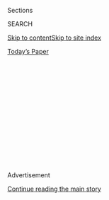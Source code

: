 <div id="app">

<div>

<div>

<div>

<div class="NYTAppHideMasthead css-1q2w90k e1suatyy0">

<div class="section css-ui9rw0 e1suatyy2">

<div class="css-eph4ug er09x8g0">

<div class="css-6n7j50">

</div>

<span class="css-1dv1kvn">Sections</span>

<div class="css-10488qs">

<span class="css-1dv1kvn">SEARCH</span>

</div>

[Skip to content](#site-content)[Skip to site
index](#site-index)

</div>

<div class="css-10698na e1huz5gh0">

</div>

</div>

<div id="masthead-bar-one" class="section hasLinks css-15hmgas e1csuq9d3">

<div class="css-uqyvli e1csuq9d0">

</div>

<div class="css-1uqjmks e1csuq9d1">

</div>

<div class="css-9e9ivx">

[](https://myaccount.nytimes3xbfgragh.onion/auth/login?response_type=cookie&client_id=vi)

</div>

<div class="css-1bvtpon e1csuq9d2">

[Today’s
Paper](https://www.nytimes3xbfgragh.onion/section/todayspaper)

</div>

</div>

</div>

</div>

<div data-aria-hidden="false">

<div id="site-content" data-role="main">

<div>

<div class="css-1aor85t" style="opacity:0.000000001;z-index:-1;visibility:hidden">

<div class="css-1hqnpie">

<div class="css-epjblv">

<span class="css-17xtcya">[DealBook](/section/business/dealbook)</span><span class="css-x15j1o">|</span><span class="css-fwqvlz">Justice
Department Sues to Block AT\&T-Time Warner
Merger</span>

</div>

<div class="css-k008qs">

<div class="css-1iwv8en">

<span class="css-18z7m18"></span>

<div>

</div>

</div>

<span class="css-1n6z4y">https://nyti.ms/2jJLC2B</span>

<div class="css-1705lsu">

<div class="css-4xjgmj">

<div class="css-4skfbu" data-role="toolbar" data-aria-label="Social Media Share buttons, Save button, and Comments Panel with current comment count" data-testid="share-tools">

  - 
  - 
  - 
  - 
    
    <div class="css-6n7j50">
    
    </div>

  - 
  - 

</div>

</div>

</div>

</div>

</div>

</div>

<div class="css-13pd83m">

</div>

<div id="top-wrapper" class="css-1sy8kpn">

<div id="top-slug" class="css-l9onyx">

Advertisement

</div>

[Continue reading the main
story](#after-top)

<div class="ad top-wrapper" style="text-align:center;height:100%;display:block;min-height:250px">

<div id="top" class="place-ad" data-position="top" data-size-key="top">

</div>

</div>

<div id="after-top">

</div>

</div>

<div id="sponsor-wrapper" class="css-1hyfx7x">

<div id="sponsor-slug" class="css-19vbshk">

Supported by

</div>

[Continue reading the main
story](#after-sponsor)

<div id="sponsor" class="ad sponsor-wrapper" style="text-align:center;height:100%;display:block">

</div>

<div id="after-sponsor">

</div>

</div>

<div class="css-v5btjw etb61u70">

<div class="css-h03alg etb61u71">

DealBook Business and Policy

</div>

</div>

<div class="css-1vkm6nb ehdk2mb0">

# Justice Department Sues to Block AT\&T-Time Warner Merger

</div>

<div class="css-79elbk" data-testid="photoviewer-wrapper">

<div class="css-z3e15g" data-testid="photoviewer-wrapper-hidden">

</div>

<div class="css-1a48zt4 ehw59r15" data-testid="photoviewer-children">

![<span class="css-16f3y1r e13ogyst0" data-aria-hidden="true">The deal
for Time Warner is designed to help AT\&T counter slowing growth in its
core wireless, internet and satellite businesses while fending off
online video upstarts like Netflix and
Hulu.</span><span class="css-cnj6d5 e1z0qqy90" itemprop="copyrightHolder"><span class="css-1ly73wi e1tej78p0">Credit...</span><span><span>Sam
Hodgson for The New York
Times</span></span></span>](https://static01.graylady3jvrrxbe.onion/images/2017/11/16/business/16ATT1/merlin_126367256_9dae289a-25bb-4515-b492-6d88e020d906-articleLarge.jpg?quality=75&auto=webp&disable=upscale)

</div>

</div>

<div class="css-xt80pu e12qa4dv0">

<div class="css-18e8msd">

<div class="css-vp77d3 epjyd6m0">

<div class="css-1baulvz">

By [<span class="css-1baulvz" itemprop="name">Cecilia
Kang</span>](http://www.nytimes3xbfgragh.onion/by/cecilia-kang) and
[<span class="css-1baulvz last-byline" itemprop="name">Michael J. de la
Merced</span>](http://www.nytimes3xbfgragh.onion/by/michael-j-de-la-merced)

</div>

</div>

  - Nov. 20,
    2017

  - 
    
    <div class="css-4xjgmj">
    
    <div class="css-d8bdto" data-role="toolbar" data-aria-label="Social Media Share buttons, Save button, and Comments Panel with current comment count" data-testid="share-tools">
    
      - 
      - 
      - 
      - 
        
        <div class="css-6n7j50">
        
        </div>
    
      - 
      - 
    
    </div>
    
    </div>

</div>

</div>

<div class="section meteredContent css-1r7ky0e" name="articleBody" itemprop="articleBody">

<div class="css-1fanzo5 StoryBodyCompanionColumn">

<div class="css-53u6y8">

WASHINGTON — The Justice Department [sued to block AT\&T’s $85.4 billion
bid for Time
Warner](https://www.nytimes3xbfgragh.onion/interactive/2017/11/20/business/dealbook/att-time-warner-lawsuit.html)
on Monday, setting up a showdown over the first blockbuster acquisition
to be considered by the Trump administration and drawing limits on
corporate power in the fast-evolving media landscape.

By challenging the deal, the Justice Department is taking an approach to
antitrust issues that is starkly different from the Obama
administration’s. In 2011, for instance, the department
[approved](http://www.nytimes3xbfgragh.onion/2011/01/19/business/media/19comcast.html)
a similar deal — Comcast’s acquisition of NBCUniversal — after imposing
numerous conditions on the transaction.

If AT\&T’s bid for Time Warner were to go through, the merger would
create a media and telecommunications behemoth. By itself, AT\&T is one
of the nation’s largest internet and telephone providers. With its 2015
acquisition of DirecTV, the country’s largest satellite company, it also
became the largest television distributor in the United States.

The combined company would have an unrivaled ability to reach consumers
through news and entertainment programming. Among Time Warner’s
properties are HBO, the home to “Game of Thrones”; Warner Bros., the
studio behind blockbusters like “Wonder Woman” and the Harry Potter film
series; and Turner Broadcasting, which includes the news channel CNN and
the sports-heavy TNT network.

</div>

</div>

<div class="css-1fanzo5 StoryBodyCompanionColumn">

<div class="css-53u6y8">

Makan Delrahim, the Justice Department’s top antitrust regulator, said a
union of the two companies would harm consumers and weaken competition.

“This merger would greatly harm American consumers,” Mr. Delrahim, the
assistant attorney general for antitrust, said in a statement. “It would
mean higher monthly television bills and fewer of the new, emerging
innovative options that consumers are beginning to enjoy.”

AT\&T said it would defend the proposed deal in court, arguing that
companies don’t directly compete against each other and that the
government hasn’t challenged a similar kind of merger in decades.

“It defies logic, and it’s unprecedented,” AT\&T’s chief executive,
Randall L. Stephenson, said in a news conference on Monday after the
suit was filed.

The complaint was filed in Federal District Court for the District of
Columbia against AT\&T, DirecTV and Time Warner.

</div>

</div>

<div class="css-1fanzo5 StoryBodyCompanionColumn">

<div class="css-53u6y8">

In a call with reporters on Monday, a Justice Department official said
the agency remained open to negotiating a settlement. To gain favor with
the antitrust division, the official said, the companies would have to
sell off some of their assets.

During the news conference, Mr. Stephenson said that the Justice
Department had a long history of approving similar mergers and that the
company was not willing to part with any assets to get the deal
approved.

</div>

</div>

<div style="max-width:100%;margin:0 auto">

<div class="css-17dprlf" data-id="100000005564625" data-slug="att-twx-stock-chart" style="max-width:600px">

</div>

</div>

<div class="css-1fanzo5 StoryBodyCompanionColumn">

<div class="css-53u6y8">

In its complaint, the Justice Department said consumers would most
likely face higher prices for cable or satellite television
subscriptions because AT\&T would be able to charge more for licensing
of valuable programming like the N.C.A.A. men’s basketball tournament,
which is
[broadcast](http://www.ncaa.com/news/basketball-men/article/march-madness-2017-tv-schedule-how-watch-and-live-stream)
in large part on Turner networks.

The government argued further that AT\&T’s acquisition of Time Warner
would stifle innovation from online streaming firms like SlingTV, which
competes with AT\&T’s DirecTV Now service. AT\&T could withhold programs
from those online providers.

A combined AT\&T and Time Warner, the complaint said, would be more
harmful to consumers and larger in scope than Comcast-NBCUniversal.
Comcast’s cable and broadband service reaches more than one-third of the
nation.

“Both AT\&T/DirecTV’s video distribution services and Time Warner’s TV
networks are available nationwide, so the harm would occur throughout
the country,” the Justice Department said in its complaint.

</div>

</div>

<div class="css-1fanzo5 StoryBodyCompanionColumn">

<div class="css-53u6y8">

Mr. Stephenson has argued that AT\&T needs media content in order to
compete against internet firms like Google and Facebook for digital
advertising dollars. With a big stock of television programming, it
would also compete more effectively for subscribers against companies
like Comcast and Verizon, which both own content.

While speaking with reporters on Monday, Mr. Stephenson obliquely raised
the issue of possible interference by the White House. President Trump,
a frequent critic of news coverage by CNN, said during the 2016
presidential campaign that the deal should be blocked. Mr. Stephenson
called the issue of CNN the “elephant in the room” and speculated about
its role in Mr. Delrahim’s decision.

“Frankly, I don’t know,” Mr. Stephenson said.

[Mr. Delrahim has spoken at
length](https://www.nytimes3xbfgragh.onion/2017/11/09/technology/justice-department-antitrust.html)
about how Justice Department officials should handle mergers involving
two companies that don’t compete against each other, like the one
between AT\&T and Time Warner. Problems with those mergers have
traditionally been resolved by adding conditions known as consent
decrees, which restrict the new company’s behavior or operations.

Mr. Delrahim has argued that those remedies are not effective. Instead,
he has spoken in favor of so-called structural remedies, like forcing a
company to sell assets before a merger or acquisition.

On Sept. 29, he was put in a position to act on that theory, when he was
sworn in at the Justice Department.

Throughout the summer, Justice Department officials and AT\&T lawyers
had discussed conditions that would allay antitrust concerns. During the
talks, AT\&T representatives said the combined company would abstain
from anticompetitive business practices. At least some Justice
Department staff members seemed open to the idea, according to two
people familiar with the government review.

The antitrust staff, which included holdovers from the Obama
administration, presented Mr. Delrahim with three options: Accept the
deal with conditions, accept the deal with divestitures, or block it
altogether.

</div>

</div>

<div class="css-1fanzo5 StoryBodyCompanionColumn">

<div class="css-53u6y8">

Five weeks later, it became clear to AT\&T that the deal was in trouble.

An article by [The Wall Street Journal on
Nov. 2](https://www.wsj.com/articles/u-s-weighs-suit-against-at-ts-deal-for-time-warner-1509633797)
reported that the Justice Department was considering filing a lawsuit
against the deal. The next day, according to a company official, AT\&T
asked for a meeting with Mr. Delrahim and senior staff.

</div>

</div>

<div class="css-79elbk" data-testid="photoviewer-wrapper">

<div class="css-z3e15g" data-testid="photoviewer-wrapper-hidden">

</div>

<div class="css-1a48zt4 ehw59r15" data-testid="photoviewer-children">

![<span class="css-16f3y1r e13ogyst0" data-aria-hidden="true">Jeffrey L.
Bewkes, the chief executive of Time Warner, left, and Randall L.
Stephenson, AT\&T’s chief executive, speaking last year before a Senate
subcommittee hearing on the AT\&T-Time Warner
merger.</span><span class="css-cnj6d5 e1z0qqy90" itemprop="copyrightHolder"><span class="css-1ly73wi e1tej78p0">Credit...</span><span>Joshua
Roberts/Reuters</span></span>](https://static01.graylady3jvrrxbe.onion/images/2017/11/16/business/16ATT2/merlin_115346318_89894072-ed0f-40d0-9f91-fb42eec53420-articleLarge.jpg?quality=75&auto=webp&disable=upscale)

</div>

</div>

<div class="css-1fanzo5 StoryBodyCompanionColumn">

<div class="css-53u6y8">

Mr. Stephenson and the company’s general counsel flew from Dallas to
Washington a few days later to meet with the officials. After the
meeting, the two sides were far from reaching a deal.

According to AT\&T sources, the Justice Department asked the company to
rid itself of Turner or DirecTV, the satellite TV provider.

Government officials, however, said AT\&T had offered to sell CNN. By
the end of the day’s talks, Mr. Stephenson put out a statement saying he
had never offered to sell CNN.

The next day, on Nov. 9, Mr. Stephenson, speaking at The New York
Times’s DealBook conference, said the company was prepared to defend
itself in court. He added that a significant merger of companies that
were not direct competitors with each other had not been challenged in
40 years.

In recent weeks, the Justice Department reached out to several state
attorneys general who had been investigating the transaction to see if
they would join the lawsuit as plaintiffs. None of them have yet joined,
leaving the Justice Department as the sole plaintiff.

</div>

</div>

<div class="css-1fanzo5 StoryBodyCompanionColumn">

<div class="css-53u6y8">

Whether or not Mr. Trump played a role in the Justice Department’s
attempt to block the deal will remain a subject of debate, fanned in
part by the president himself. On Nov. 15, he
[wrote](https://twitter.com/realdonaldtrump/status/930748627642998784?lang=en)
on his @realDonaldTrump Twitter account: “While in the Philippines I was
forced to watch @CNN, which I have not done in months, and again
realized how bad, and FAKE, it is. Loser\!” The tweet was retweeted on
the official @POTUS account.

In July, Senator Amy Klobuchar of Minnesota, the ranking Democrat on the
Senate Judiciary antitrust subcommittee, wrote a letter to Attorney
General Jeff Sessions that asked, “Has any employee of the White House
or adviser to the president (either official or unofficial) had any
contact with any Department of Justice employee regarding the AT\&T/Time
Warner transaction?”

Mr. Delrahim has strongly denied there has been interference by the
White House or Mr. Trump.

Legal experts were divided on the merits of the suit.

Gene Kimmelman, the president of Public Knowledge, a nonprofit consumer
advocacy group and a former senior antitrust official at the Justice
Department, said, “We believe the Justice Department has presented a
persuasive case that should satisfy any federal judge that this
transaction is illegal and should be blocked, regardless of any politics
surrounding the deal.”

Ryan Radia, a legal and regulatory expert at the Competitive Enterprise
Institute, took a different view. “The AT\&T-Time Warner merger is a
vertical transaction that wouldn’t reduce competition in any distinct
market,” Mr. Radia said. “Under established antitrust principles, the
government will have a difficult time showing a court that the deal is
likely to harm consumers.”

Anxiety over the merger has simmered in the CNN newsroom for months,
with staff members speculating about the role of the president’s
animosity toward the network. On Monday, CNN anchors reminded viewers
that Mr. Trump had once tweeted a video that portrayed him body-slamming
a wrestler with a CNN logo for a head.

AT\&T’s general counsel, David R. McAtee, said in a statement on Monday:
“Today’s D.O.J. lawsuit is a radical and inexplicable departure from
decades of antitrust precedent. We are confident that the court will
reject the government’s claims and permit this merger under longstanding
legal precedent.”

</div>

</div>

</div>

<div>

</div>

<div>

</div>

<div>

</div>

<div>

<div id="bottom-wrapper" class="css-1ede5it">

<div id="bottom-slug" class="css-l9onyx">

Advertisement

</div>

[Continue reading the main
story](#after-bottom)

<div id="bottom" class="ad bottom-wrapper" style="text-align:center;height:100%;display:block;min-height:90px">

</div>

<div id="after-bottom">

</div>

</div>

</div>

</div>

</div>

## Site Index

<div>

</div>

## Site Information Navigation

  - [© <span>2020</span> <span>The New York Times
    Company</span>](https://help.nytimes3xbfgragh.onion/hc/en-us/articles/115014792127-Copyright-notice)

<!-- end list -->

  - [NYTCo](https://www.nytco.com/)
  - [Contact
    Us](https://help.nytimes3xbfgragh.onion/hc/en-us/articles/115015385887-Contact-Us)
  - [Work with us](https://www.nytco.com/careers/)
  - [Advertise](https://nytmediakit.com/)
  - [T Brand Studio](http://www.tbrandstudio.com/)
  - [Your Ad
    Choices](https://www.nytimes3xbfgragh.onion/privacy/cookie-policy#how-do-i-manage-trackers)
  - [Privacy](https://www.nytimes3xbfgragh.onion/privacy)
  - [Terms of
    Service](https://help.nytimes3xbfgragh.onion/hc/en-us/articles/115014893428-Terms-of-service)
  - [Terms of
    Sale](https://help.nytimes3xbfgragh.onion/hc/en-us/articles/115014893968-Terms-of-sale)
  - [Site
    Map](https://spiderbites.nytimes3xbfgragh.onion)
  - [Help](https://help.nytimes3xbfgragh.onion/hc/en-us)
  - [Subscriptions](https://www.nytimes3xbfgragh.onion/subscription?campaignId=37WXW)

</div>

</div>

</div>

</div>
